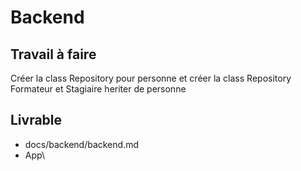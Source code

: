 # Backend

## Travail à faire

Créer la class Repository pour personne et créer la class Repository Formateur et Stagiaire heriter de personne

## Livrable
- docs/backend/backend.md
- App\

